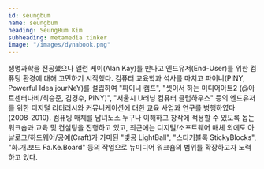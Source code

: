 ```yaml
---
id: seungbum
name: seungbum
heading: SeungBum Kim
subheading: metamedia tinker
image: "/images/dynabook.png"
---
```

생명과학을 전공했으나 앨런 케이(Alan Kay)를 만나고 엔드유저(End-User)를 위한 컴퓨팅 환경에 대해 고민하기 시작했다. 컴퓨터 교육학과 석사를 마치고 파이니(PINY, Powerful Idea jourNeY)를 설립하여 "파이니 캠프", "셋이서 하는 미디어아트2 (@아트센터나비/최승준, 김경수, PINY)", "서울시 U러닝 컴퓨터 클럽하우스" 등의 엔드유저를 위한 디지털 리터러시와 커뮤니케이션에 대한 교육 사업과 연구를 병행하였다(2008-2010). 컴퓨팅 매체를 남녀노소 누구나 이해하고 창작에 적용할 수 있도록 돕는 워크숍과 교육 및 컨설팅을 진행하고 있고, 최근에는 디지털/소프트웨어 매체 외에도 아날로그/하드웨어/공예(Craft)가 가미된 "빛공 LightBall", "스티키블록 StickyBlocks", "화.개.보드 Fa.Ke.Board" 등의 작업으로 뉴미디어 워크숍의 범위를 확장하고자 노력하고 있다.
